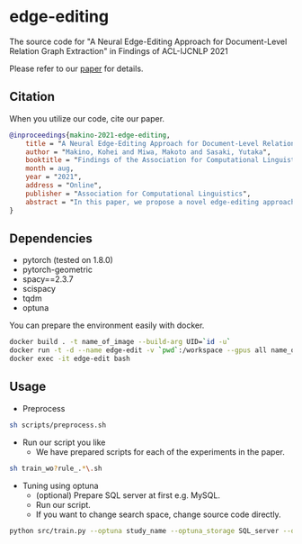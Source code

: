 # edge-editing
The source code for "A Neural Edge-Editing Approach for Document-Level Relation Graph Extraction" in Findings of ACL-IJCNLP 2021

Please refer to our [paper]() for details.

## Citation

When you utilize our code, cite our paper.

```bibtex
@inproceedings{makino-2021-edge-editing,
    title = "A Neural Edge-Editing Approach for Document-Level Relation Graph Extraction",
    author = "Makino, Kohei and Miwa, Makoto and Sasaki, Yutaka",
    booktitle = "Findings of the Association for Computational Linguistics: ACL-IJCNLP 2021",
    month = aug,
    year = "2021",
    address = "Online",
    publisher = "Association for Computational Linguistics",
    abstract = "In this paper, we propose a novel edge-editing approach to extract relation information from a document. We treat the relations in a document as a relation graph among entities in this approach. The relation graph is iteratively constructed by editing edges of an initial graph, which might be a graph extracted by another system or an empty graph. The way to edit edges is to classify them in a close-first manner using the document and temporally-constructed graph information; each edge is represented with a document context information by a pretrained transformer model and a graph context information by a graph convolutional neural network model. We evaluate our approach on the task to extract material synthesis procedures from materials science texts. The experimental results show the effectiveness of our approach in editing the graphs initialized by our in-house rule-based system and empty graphs.",
}
```

## Dependencies

- pytorch (tested on 1.8.0)
- pytorch-geometric
- spacy==2.3.7
- scispacy
- tqdm
- optuna

You can prepare the environment easily with docker.
```bash
docker build . -t name_of_image --build-arg UID=`id -u`
docker run -t -d --name edge-edit -v `pwd`:/workspace --gpus all name_of_image
docker exec -it edge-edit bash
```

## Usage

- Preprocess
```bash
sh scripts/preprocess.sh
```

- Run our script you like
  - We have prepared scripts for each of the experiments in the paper.
```bash
sh train_wo?rule_.*\.sh
```

- Tuning using optuna
  - (optional) Prepare SQL server at first e.g. MySQL.
  - Run our script.
  - If you want to change search space, change source code directly.
```bash
python src/train.py --optuna study_name --optuna_storage SQL_server --optuna_n_trials number +(other arguments)
```
